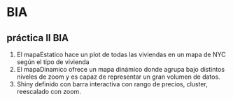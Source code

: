 # BIA
## práctica II BIA

1. El mapaEstatico hace un plot de todas las viviendas en un mapa de NYC según el tipo de vivienda
2. El mapaDinamico ofrece un mapa dinámico donde agrupa bajo distintos niveles de zoom y es capaz de representar un gran volumen de datos.
3. Shiny definido con barra interactiva con rango de precios, cluster, reescalado con zoom.
